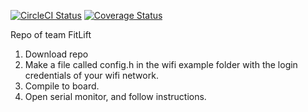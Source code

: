 [![CircleCI Status](https://circleci.com/gh/fitlift/fitlift.svg?style=shield&circle-token=:circle-token)](https://circleci.com/gh/FitLift/FitLift)
[![Coverage Status](https://coveralls.io/repos/github/FitLift/FitLift/badge.svg?branch=master)](https://coveralls.io/github/FitLift/FitLift?branch=master)


Repo of team FitLift

1. Download repo
2. Make a file called config.h in the wifi example folder with the login credentials of your wifi network.
3. Compile to board.
4. Open serial monitor, and follow instructions.
